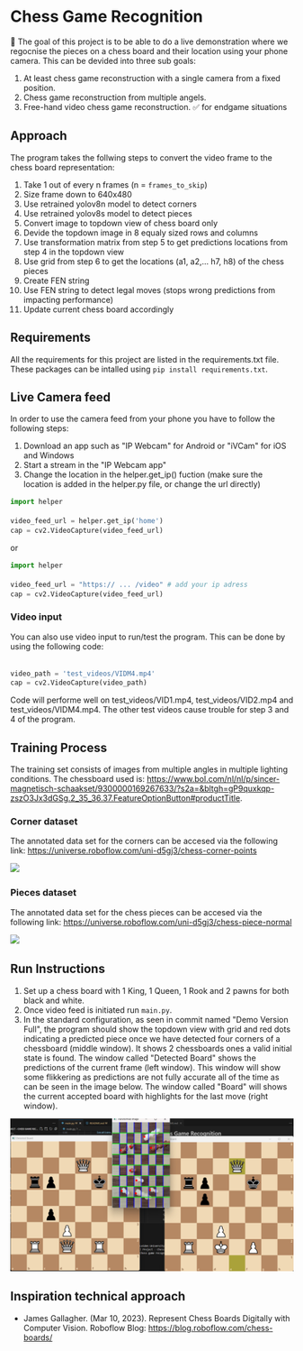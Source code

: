 # Chess Game Recognition
:triangular_flag_on_post: The goal of this project is to be able to do a live demonstration where we regocnise the pieces on a chess board and their location using your phone camera. This can be devided into three sub goals:
1. At least chess game reconstruction with a single camera from a fixed position.
2. Chess game reconstruction from multiple angels.
3. Free-hand video chess game reconstruction. :white_check_mark: for endgame situations

## Approach
The program takes the follwing steps to convert the video frame to the chess board representation:
1. Take 1 out of every n frames (n = `frames_to_skip`)
2. Size frame down to 640x480
3. Use retrained yolov8n model to detect corners
4. Use retrained yolov8s model to detect pieces
5. Convert image to topdown view of chess board only
6. Devide the topdown image in 8 equaly sized rows and columns
7. Use transformation matrix from step 5 to get predictions locations from step 4 in the topdown view
8. Use grid from step 6 to get the locations (a1, a2,... h7, h8) of the chess pieces
9. Create FEN string
10. Use FEN string to detect legal moves (stops wrong predictions from impacting performance)
11. Update current chess board accordingly



## Requirements 
All the requirements for this project are listed in the requirements.txt file. These packages can be intalled using `pip install requirements.txt`.

## Live Camera feed
In order to use the camera feed from your phone you have to follow the following steps:
1. Download an app such as "IP Webcam" for Android or "iVCam" for iOS and Windows
2. Start a stream in the "IP Webcam app"
3. Change the location in the helper.get_ip() fuction (make sure the location is added in the helper.py file, or change the url directly)
```python
import helper

video_feed_url = helper.get_ip('home')
cap = cv2.VideoCapture(video_feed_url)
```
or
```python
import helper

video_feed_url = "https:// ... /video" # add your ip adress
cap = cv2.VideoCapture(video_feed_url)
```
### Video input
You can also use video input to run/test the program. This can be done by using the following code:
```python

video_path = 'test_videos/VIDM4.mp4'  
cap = cv2.VideoCapture(video_path)
```
Code will performe well on test_videos/VID1.mp4, test_videos/VID2.mp4 and test_videos/VIDM4.mp4. The other test videos cause trouble for step 3 and 4 of the program. 

## Training Process
The training set consists of images from multiple angles in multiple lighting conditions. The chessboard used is: https://www.bol.com/nl/nl/p/sincer-magnetisch-schaakset/9300000169267633/?s2a=&bltgh=gP9quxkqp-zszO3Jx3dGSg.2_35_36.37.FeatureOptionButton#productTitle. 

### Corner dataset
The annotated data set for the corners can be accesed via the following link: https://universe.roboflow.com/uni-d5gj3/chess-corner-points

<a href="https://universe.roboflow.com/uni-d5gj3/chess-corner-points">
    <img src="https://app.roboflow.com/images/download-dataset-badge.svg"></img>
</a>

### Pieces dataset
The annotated data set for the chess pieces can be accesed via the following link: https://universe.roboflow.com/uni-d5gj3/chess-piece-normal

<a href="https://universe.roboflow.com/uni-d5gj3/chess-piece-normal">
    <img src="https://app.roboflow.com/images/download-dataset-badge.svg"></img>
</a>

## Run Instructions
1. Set up a chess board with 1 King, 1 Queen, 1 Rook and 2 pawns for both black and white. 
2. Once video feed is initiated run `main.py`. 
3. In the standard configuration, as seen in commit named "Demo Version Full", the program should show the topdown view with grid and red dots indicating a predicted piece once we have detected four corners of a chessboard (middle window). It shows 2 chessboards ones a valid initial state is found. The window called "Detected Board" shows the predictions of the current frame (left window). This window will show some flikkering as predictions are not fully accurate all of the time as can be seen in the image below. The window called "Board" will shows the current accepted board with highlights for the last move (right window). 

![alt text](image.png)

## Inspiration technical approach
- James Gallagher. (Mar 10, 2023). Represent Chess Boards Digitally with Computer Vision. Roboflow Blog: https://blog.roboflow.com/chess-boards/

